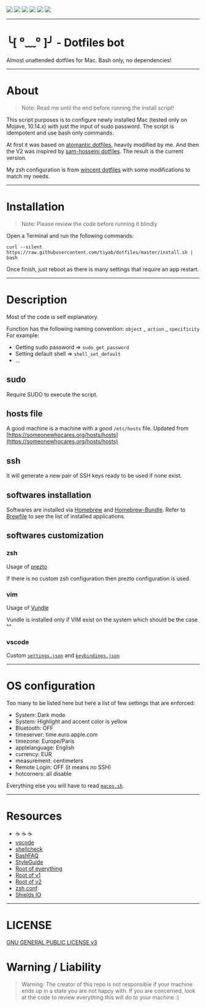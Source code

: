 ![](https://img.shields.io/badge/dotfiles-v2-green.svg)
![](https://img.shields.io/badge/license-GPL%20v3-green.svg)
![](https://img.shields.io/badge/GNU%20bash-%3E%3D%203.2-blue.svg)
![](https://img.shields.io/badge/shellcheck-100%25-green.svg)
![](https://img.shields.io/badge/macOS-14.4-green.svg)
![](https://img.shields.io/badge/dependencies-none-lightgrey.svg)

---

# ╰[ ⁰﹏⁰ ]╯ - Dotfiles bot

Almost unattended dotfiles for Mac.
Bash only, no dependencies!

---

# About

> Note: Read me until the end before running the install script!

This script purposes is to configure newly installed Mac (tested only on Mojave, 10.14.x) with just the input of sudo password. 
The script is idempotent and use bash only commands.

At first it was based on [atomantic dotfiles](https://github.com/atomantic/dotfiles), heavily modified by me. And then the V2 was inspired by [sam-hosseini dotfiles](https://github.com/sam-hosseini/dotfiles). The result is the current version.

My zsh configuration is from [wincent dotfiles](https://github.com/wincent/wincent/blob/fe798113ffb7c616cb7c332c91eaffd62e781048/roles/dotfiles/files/.zshrc#L43-L123) with some modifications to match my needs.

---

# Installation
> Note: Please review the code before running it blindly

Open a Terminal and run the following commands:
```
curl --silent https://raw.githubusercontent.com/tiyab/dotfiles/master/install.sh | bash
```

Once finish, just reboot as there is many settings that require an app restart.

---

# Description

Most of the code is self explanatory.

Function has the following naming convention: `object` _ `action` _ `specificity`
For example: 
- Getting sudo password => `sudo_get_password`
- Setting default shell => `shell_set_default`
- ...

## sudo

Require SUDO to execute the script.

## hosts file

A good machine is a machine with a good `/etc/hosts` file.
Updated from [https://someonewhocares.org/hosts/hosts](https://someonewhocares.org/hosts/hosts)

## ssh

It will generate a new pair of SSH keys ready to be used if none exist.

## softwares installation

Softwares are installed via [Homebrew](https://brew.sh/) and [Homebrew-Bundle](https://github.com/Homebrew/homebrew-bundle).
Refer to [Brewfile](Brewfile) to see the list of installed applications.

## softwares customization

### zsh

Usage of [prezto](https://github.com/sorin-ionescu/prezto)

If there is no custom zsh configuration then prezto configuration is used.

### vim

Usage of [Vundle](https://github.com/VundleVim/Vundle.vim)

Vundle is installed only if VIM exist on the system which should be the case ^^

### vscode

Custom [`settings.json`](files/vscode/settings.json) and [`keybindings.json`](files/vscode/keybindings.json)

---

# OS configuration

Too many to be listed here but here a list of few settings that are enforced:
- System: Dark mode
- System: Highlight and accent color is yellow
- Bluetooth: OFF
- timeserver: time.euro.apple.com
- timezone: Europe/Paris
- applelanguage: English
- currency: EUR
- measurement: centimeters 
- Remote Login: OFF (it means no SSH)
- hotcorners: all disable

Everything else you will have to read [`macos.sh`](macos.sh).

---

# Resources
- :coffee: :coffee: :coffee:
- [vscode](https://code.visualstudio.com/download)
- [shellcheck](https://www.shellcheck.net/)
- [BashFAQ](https://mywiki.wooledge.org/BashFAQ)
- [StyleGuide](https://google.github.io/styleguide/shell.xml#Variable_Names)
- [Root of everything](https://github.com/HiDeoo/dotfiles)
- [Root of v1](https://github.com/atomantic/dotfiles)
- [Root of v2](https://github.com/sam-hosseini/dotfiles)
- [zsh conf](https://github.com/wincent/wincent/blob/fe798113ffb7c616cb7c332c91eaffd62e781048/roles/dotfiles/files/.zshrc#L43-L123)
- [Shields IO](https://shields.io/)

---

# LICENSE
[GNU GENERAL PUBLIC LICENSE v3](LICENSE)

# Warning / Liability
> Warning:
The creator of this repo is not responsible if your machine ends up in a state you are not happy with. If you are concerned, look at the code to review everything this will do to your machine :)

